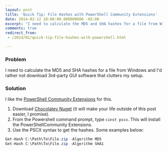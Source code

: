 ```yaml
---
layout: post
title: 'Quick Tip: File Hashes with PowerShell Community Extensions'
date: 2014-02-12 18:00:00.000000000 -05:00
excerpt: "I need to calculate the MD5 and SHA hashes for a file from Windows and I’d rather not download 3rd-party GUI software that clutters my setup."
comments: true
redirect_from:
 - /2014/02/quick-tip-file-hashes-with-powershell.html

---
```

### Problem
I need to calculate the MD5 and SHA hashes for a file from Windows and I'd rather not download 3rd-party GUI software that clutters my setup.

### Solution
I like the [PowerShell Community Extensions][PSCX] for this.

1. Download [Chocolatey Nuget] (it will make your life outside of this post easier, I promise).
1. From the Powershell command prompt, type `cinst pscx`. This will install the PowerShellCommunity Extensions.
1. Use the PSCX syntax to get the hashes. Some examples below:

```powershell
Get-Hash C:\Path\To\File.zip -Algorithm MD5
Get-Hash C:\Path\To\File.zip -Algorithm SHA1
```

[PSCX]: http://pscx.codeplex.com/
[Chocolatey Nuget]: http://chocolatey.org/
